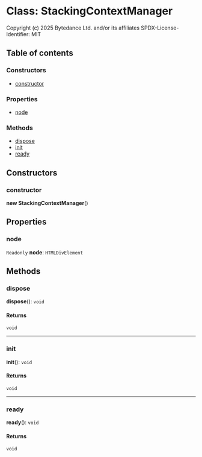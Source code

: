 # Class: StackingContextManager

Copyright (c) 2025 Bytedance Ltd. and/or its affiliates
SPDX-License-Identifier: MIT

## Table of contents

### Constructors

* [constructor](/en/auto-docs/free-layout-editor/classes/StackingContextManager.md#constructor)

### Properties

* [node](/en/auto-docs/free-layout-editor/classes/StackingContextManager.md#node)

### Methods

* [dispose](/en/auto-docs/free-layout-editor/classes/StackingContextManager.md#dispose)
* [init](/en/auto-docs/free-layout-editor/classes/StackingContextManager.md#init)
* [ready](/en/auto-docs/free-layout-editor/classes/StackingContextManager.md#ready)

## Constructors

### constructor

**new StackingContextManager**()

## Properties

### node

`Readonly` **node**: `HTMLDivElement`

## Methods

### dispose

**dispose**(): `void`

#### Returns

`void`

***

### init

**init**(): `void`

#### Returns

`void`

***

### ready

**ready**(): `void`

#### Returns

`void`
